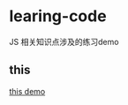 # learing-code
JS 相关知识点涉及的练习demo

## this

[this demo](https://github.com/wangyimei/learing-code/blob/master/this/this.js)  
